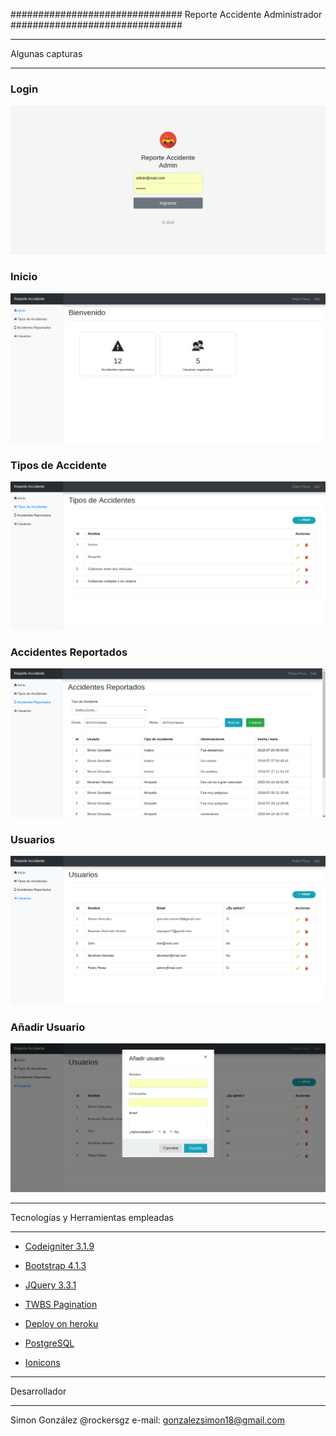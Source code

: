###############################
Reporte Accidente Administrador
###############################

[](https://reporte-accidente.herokuapp.com/)

****************
Algunas capturas
****************

### Login

![Login](screenshots/login.png?raw=true "Login")


### Inicio

![Main](screenshots/home.png?raw=true "Main")


### Tipos de Accidente

![Tipos](screenshots/tipos-accidentes.png?raw=true "Tipos")


### Accidentes Reportados

![Reportados](screenshots/accidentes-reportados.png?raw=true "Reportados")


### Usuarios

![Usuarios](screenshots/usuarios.png?raw=true "Usuarios")


### Añadir Usuario

![Anadir](screenshots/anadir-usuario.png?raw=true "Anadir")


************************************
Tecnologías y Herramientas empleadas
************************************

- [Codeigniter 3.1.9](https://codeigniter.com/)

- [Bootstrap 4.1.3](https://getbootstrap.com/)

- [JQuery 3.3.1](https://babeljs.io/)

- [TWBS Pagination](https://github.com/josecebe/twbs-pagination)

- [Deploy on heroku](https://www.heroku.com/)

- [PostgreSQL](https://www.postgresql.org/)

- [Ionicons](https://ionicons.com/)

*************
Desarrollador
*************

Simon González @rockersgz
e-mail: gonzalezsimon18@gmail.com